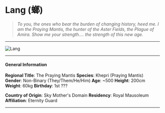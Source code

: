 # Lang (螂)

>*To you, the ones who bear the burden of changing history, heed me. I am the Praying Mantis, the hunter of the Aster Fields, the Plague of Amira. Show me your strength.... the strength of this new age.*

___
![](https://i.imgur.com/uo9jYjS.png "Lang")
___

#### General Information

**Regional Title**: The Praying Mantis
**Species**: Khepri (Praying Mantis)
**Gender**: Non-Binary (They/Them/He/Him)
**Age**: ~500
**Height**: 200cm
**Weight**: 60kg
**Birthday**: 1st ???

**Country of Origin**: Sky Mother's Domain
**Residency**: Royal Mausoleum
**Affiliation**: Eternity Guard

___
